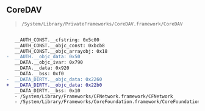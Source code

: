 ## CoreDAV

> `/System/Library/PrivateFrameworks/CoreDAV.framework/CoreDAV`

```diff

   __AUTH_CONST.__cfstring: 0x5c00
   __AUTH_CONST.__objc_const: 0xbcb8
   __AUTH_CONST.__objc_arrayobj: 0x18
-  __AUTH.__objc_data: 0x50
   __DATA.__objc_ivar: 0x790
   __DATA.__data: 0x920
   __DATA.__bss: 0xf0
-  __DATA_DIRTY.__objc_data: 0x2260
+  __DATA_DIRTY.__objc_data: 0x22b0
   __DATA_DIRTY.__bss: 0x10
   - /System/Library/Frameworks/CFNetwork.framework/CFNetwork
   - /System/Library/Frameworks/CoreFoundation.framework/CoreFoundation

```

